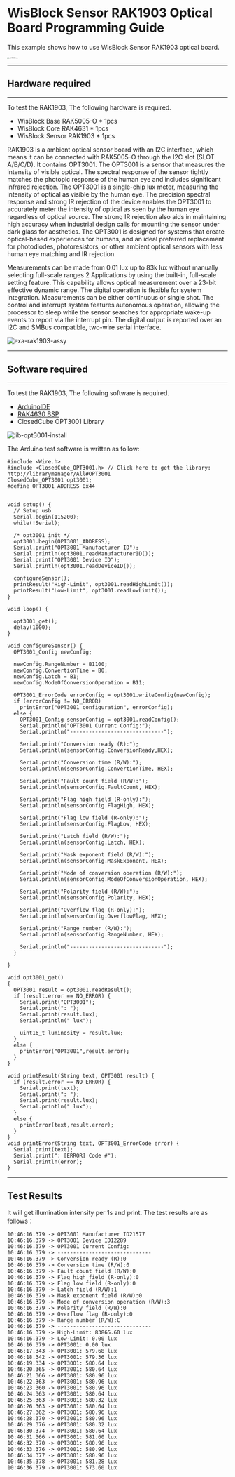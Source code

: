 # WisBlock Sensor RAK1903 Optical Board Programming Guide

This example shows how to use WisBlock Sensor RAK1903 optical board.

<img src="../../../../assets/repo/rak1903-top.png" alt="rak1903-top" style="zoom:25%;" />

----
## Hardware required
----
To test the RAK1903, The following hardware is required.

- WisBlock Base RAK5005-O  *  1pcs
- WisBlock Core RAK4631  *  1pcs
- WisBlock Sensor RAK1903      *  1pcs

RAK1903 is a ambient optical sensor board with an I2C interface, which means it can be connected with RAK5005-O through the I2C slot (SLOT A/B/C/D). It contains OPT3001. The OPT3001 is a sensor that measures the intensity of visible optical. The spectral response of the sensor tightly matches the photopic response of the human eye and includes significant infrared rejection. The OPT3001 is a single-chip lux meter, measuring the intensity of optical as visible by the human eye. The precision spectral response and strong IR rejection of the device enables the OPT3001 to accurately meter the intensity of optical as seen by the human eye regardless of optical source. The strong IR rejection also aids in maintaining high accuracy when industrial design calls for mounting the sensor under dark glass for aesthetics. The OPT3001 is designed for systems that create optical-based experiences for humans, and an ideal preferred replacement for photodiodes, photoresistors, or other ambient optical sensors with less human eye matching and IR rejection.

Measurements can be made from 0.01 lux up to 83k lux without manually selecting full-scale ranges 2 Applications by using the built-in, full-scale setting feature. This capability allows optical measurement over a 23-bit effective dynamic range. The digital operation is flexible for system integration. Measurements can be either continuous or single shot. The control and interrupt system features autonomous operation, allowing the processor to sleep while the sensor searches for appropriate wake-up events to report via the interrupt pin. The digital output is reported over an I2C and SMBus compatible, two-wire serial interface.



![exa-rak1903-assy](../../../../assets/repo/exa-rak1903-assy.png)

----
## Software required
----
To test the RAK1903, The following software is required.

- [ArduinoIDE](https://www.arduino.cc/en/Main/Software)
- [RAK4630 BSP](https://github.com/RAKWireless/RAK-nRF52-Arduino)    
- ClosedCube OPT3001 Library

![lib-opt3001-install](../../../../assets/Arduino/lib-opt3001-install.png)

The Arduino test software is written as follow:

```
#include <Wire.h>
#include <ClosedCube_OPT3001.h> // Click here to get the library: http://librarymanager/All#OPT3001
ClosedCube_OPT3001 opt3001;
#define OPT3001_ADDRESS 0x44


void setup() {
  // Setup usb 
  Serial.begin(115200);
  while(!Serial);

  /* opt3001 init */
  opt3001.begin(OPT3001_ADDRESS);
  Serial.print("OPT3001 Manufacturer ID");
  Serial.println(opt3001.readManufacturerID());
  Serial.print("OPT3001 Device ID");
  Serial.println(opt3001.readDeviceID());

  configureSensor();
  printResult("High-Limit", opt3001.readHighLimit());
  printResult("Low-Limit", opt3001.readLowLimit());
}

void loop() {

  opt3001_get();
  delay(1000);
}

void configureSensor() {
  OPT3001_Config newConfig;
  
  newConfig.RangeNumber = B1100;  
  newConfig.ConvertionTime = B0;
  newConfig.Latch = B1;
  newConfig.ModeOfConversionOperation = B11;

  OPT3001_ErrorCode errorConfig = opt3001.writeConfig(newConfig);
  if (errorConfig != NO_ERROR)
    printError("OPT3001 configuration", errorConfig);
  else {
    OPT3001_Config sensorConfig = opt3001.readConfig();
    Serial.println("OPT3001 Current Config:");
    Serial.println("------------------------------");
    
    Serial.print("Conversion ready (R):");
    Serial.println(sensorConfig.ConversionReady,HEX);

    Serial.print("Conversion time (R/W):");
    Serial.println(sensorConfig.ConvertionTime, HEX);

    Serial.print("Fault count field (R/W):");
    Serial.println(sensorConfig.FaultCount, HEX);

    Serial.print("Flag high field (R-only):");
    Serial.println(sensorConfig.FlagHigh, HEX);

    Serial.print("Flag low field (R-only):");
    Serial.println(sensorConfig.FlagLow, HEX);

    Serial.print("Latch field (R/W):");
    Serial.println(sensorConfig.Latch, HEX);

    Serial.print("Mask exponent field (R/W):");
    Serial.println(sensorConfig.MaskExponent, HEX);

    Serial.print("Mode of conversion operation (R/W):");
    Serial.println(sensorConfig.ModeOfConversionOperation, HEX);

    Serial.print("Polarity field (R/W):");
    Serial.println(sensorConfig.Polarity, HEX);

    Serial.print("Overflow flag (R-only):");
    Serial.println(sensorConfig.OverflowFlag, HEX);

    Serial.print("Range number (R/W):");
    Serial.println(sensorConfig.RangeNumber, HEX);

    Serial.println("------------------------------");
  }
  
}

void opt3001_get()
{
  OPT3001 result = opt3001.readResult();
  if (result.error == NO_ERROR) {
    Serial.print("OPT3001");
    Serial.print(": ");
    Serial.print(result.lux);
    Serial.println(" lux");

    uint16_t luminosity = result.lux;
  }
  else {
    printError("OPT3001",result.error);
  }
}

void printResult(String text, OPT3001 result) {
  if (result.error == NO_ERROR) {
    Serial.print(text);
    Serial.print(": ");
    Serial.print(result.lux);
    Serial.println(" lux");
  }
  else {
    printError(text,result.error);
  }
}
void printError(String text, OPT3001_ErrorCode error) {
  Serial.print(text);
  Serial.print(": [ERROR] Code #");
  Serial.println(error);
}
```



----
## Test Results
It will get illumination intensity per 1s and print. The test results are as follows：

```
10:46:16.379 -> OPT3001 Manufacturer ID21577
10:46:16.379 -> OPT3001 Device ID12289
10:46:16.379 -> OPT3001 Current Config:
10:46:16.379 -> ------------------------------
10:46:16.379 -> Conversion ready (R):0
10:46:16.379 -> Conversion time (R/W):0
10:46:16.379 -> Fault count field (R/W):0
10:46:16.379 -> Flag high field (R-only):0
10:46:16.379 -> Flag low field (R-only):0
10:46:16.379 -> Latch field (R/W):1
10:46:16.379 -> Mask exponent field (R/W):0
10:46:16.379 -> Mode of conversion operation (R/W):3
10:46:16.379 -> Polarity field (R/W):0
10:46:16.379 -> Overflow flag (R-only):0
10:46:16.379 -> Range number (R/W):C
10:46:16.379 -> ------------------------------
10:46:16.379 -> High-Limit: 83865.60 lux
10:46:16.379 -> Low-Limit: 0.00 lux
10:46:16.379 -> OPT3001: 0.00 lux
10:46:17.343 -> OPT3001: 579.68 lux
10:46:18.342 -> OPT3001: 579.36 lux
10:46:19.334 -> OPT3001: 580.64 lux
10:46:20.365 -> OPT3001: 580.64 lux
10:46:21.366 -> OPT3001: 580.96 lux
10:46:22.363 -> OPT3001: 580.96 lux
10:46:23.360 -> OPT3001: 580.96 lux
10:46:24.363 -> OPT3001: 580.64 lux
10:46:25.363 -> OPT3001: 580.32 lux
10:46:26.363 -> OPT3001: 580.64 lux
10:46:27.362 -> OPT3001: 580.96 lux
10:46:28.370 -> OPT3001: 580.96 lux
10:46:29.376 -> OPT3001: 580.32 lux
10:46:30.374 -> OPT3001: 580.64 lux
10:46:31.366 -> OPT3001: 581.60 lux
10:46:32.370 -> OPT3001: 580.96 lux
10:46:33.376 -> OPT3001: 580.96 lux
10:46:34.377 -> OPT3001: 580.96 lux
10:46:35.378 -> OPT3001: 581.28 lux
10:46:36.379 -> OPT3001: 573.60 lux



```

